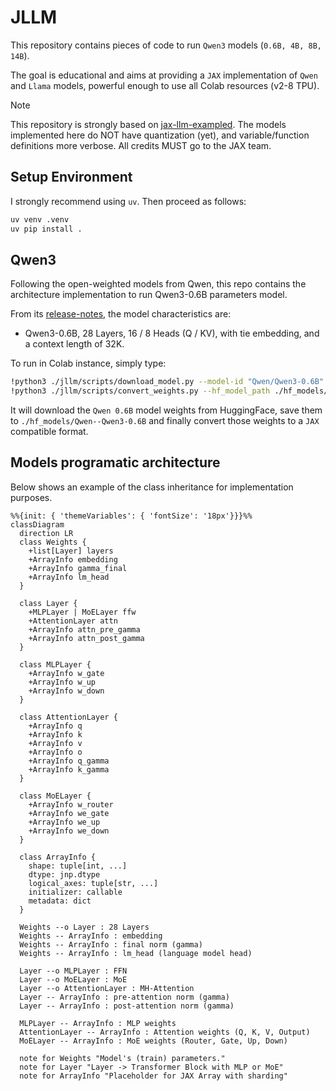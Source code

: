 # JLLM
This repository contains pieces of code to run `Qwen3` models (`0.6B, 4B, 8B, 14B`). 

The goal is educational and aims at providing a `JAX` implementation of `Qwen` and `Llama` models, powerful enough to use all Colab resources (v2-8 TPU).

> [!NOTE] 
> This repository is strongly based on [jax-llm-exampled](https://github.com/jax-ml/jax-llm-examples/tree/main).
> The models implemented here do NOT have quantization (yet), and variable/function definitions more verbose.
> All credits MUST go to the JAX team.

## Setup Environment

I strongly recommend using `uv`. Then proceed as follows:

```bash
uv venv .venv 
uv pip install . 
```


## Qwen3

Following the open-weighted models from Qwen, this repo contains the architecture 
implementation to run Qwen3-0.6B parameters model.

From its [release-notes](https://qwenlm.github.io/blog/qwen3/), the model characteristics are:

* Qwen3-0.6B, 28 Layers, 16 / 8 Heads (Q / KV), with tie embedding, and a context 
length of 32K. 

To run in Colab instance, simply type:
```bash
!python3 ./jllm/scripts/download_model.py --model-id "Qwen/Qwen3-0.6B" --dest-path ./hf_models/ 
!python3 ./jllm/scripts/convert_weights.py --hf_model_path ./hf_models/Qwen--Qwen3-0.6B --jax_model_path ./jax_models/Qwen--Qwen3-0.6B
```

It will download the `Qwen 0.6B` model weights from HuggingFace, save them to `./hf_models/Qwen--Qwen3-0.6B` and finally convert those weights to a `JAX` compatible format.    


## Models programatic architecture

Below shows an example of the class inheritance for implementation purposes. 

```mermaid
%%{init: { 'themeVariables': { 'fontSize': '18px'}}}%%
classDiagram
  direction LR
  class Weights {
    +list[Layer] layers
    +ArrayInfo embedding
    +ArrayInfo gamma_final
    +ArrayInfo lm_head
  }

  class Layer {
    +MLPLayer | MoELayer ffw
    +AttentionLayer attn
    +ArrayInfo attn_pre_gamma
    +ArrayInfo attn_post_gamma
  }

  class MLPLayer {
    +ArrayInfo w_gate
    +ArrayInfo w_up
    +ArrayInfo w_down
  }

  class AttentionLayer {
    +ArrayInfo q
    +ArrayInfo k
    +ArrayInfo v
    +ArrayInfo o
    +ArrayInfo q_gamma
    +ArrayInfo k_gamma
  }

  class MoELayer {
    +ArrayInfo w_router
    +ArrayInfo we_gate
    +ArrayInfo we_up
    +ArrayInfo we_down
  }

  class ArrayInfo {
    shape: tuple[int, ...]
    dtype: jnp.dtype
    logical_axes: tuple[str, ...]
    initializer: callable
    metadata: dict
  }

  Weights --o Layer : 28 Layers
  Weights -- ArrayInfo : embedding
  Weights -- ArrayInfo : final norm (gamma)
  Weights -- ArrayInfo : lm_head (language model head)

  Layer --o MLPLayer : FFN
  Layer --o MoELayer : MoE
  Layer --o AttentionLayer : MH-Attention
  Layer -- ArrayInfo : pre-attention norm (gamma)
  Layer -- ArrayInfo : post-attention norm (gamma)

  MLPLayer -- ArrayInfo : MLP weights
  AttentionLayer -- ArrayInfo : Attention weights (Q, K, V, Output)
  MoELayer -- ArrayInfo : MoE weights (Router, Gate, Up, Down)

  note for Weights "Model's (train) parameters."
  note for Layer "Layer -> Transformer Block with MLP or MoE"
  note for ArrayInfo "Placeholder for JAX Array with sharding"
```